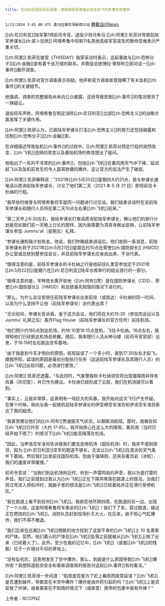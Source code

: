 ```yaml
---
title: 尼日利亞退役将军透露：导致前陆军参谋长丧生的飞机失事并非意外
---
```

`1/23/2024 3:45 AM UTC 喜马拉雅农场新西兰站` [轉載自GNews](https://gnews.org/articles/2244175)

[[zh:尼日利亚]]陆军第1师前司令官、退役少将丹朱马·[[zh:阿里]]·凯菲对导致前陆军参谋长[[zh:易卜拉欣]]·阿塔希鲁中将和11名其他高级军官丧生的致命空难表示严重关切。

[[zh:阿里]]·凯菲在接受《THISDAY》独家采访时表示，这起事故与[[zh:恐怖分子]][[zh:金融]]家有着千丝万缕的联系，并敦促总统博拉·蒂努布立即对这一[[zh:事件]]展开调查。

[[zh:阿里]]·凯菲对官方调查表示存疑。他声称官方调查故意隐瞒了有关坠机[[zh:事件]]的关键细节。

他强调，调查的完整报告尚未向公众披露，这给导致悲剧[[zh:事件]]的情况增添了一抹疑云。

退役将军声称，阿塔希鲁在制定消除[[zh:尼日利亚]]北部[[zh:恐怖主义]]的战略方面发挥了关键作用。

[[zh:阿里]]·凯菲认为，已故陆军参谋长打击[[zh:恐怖主义]]的努力还包括揭露和压制[[zh:恐怖分子]][[zh:金融]]家。

在详细描述导致坠机[[zh:事件]]的过程中，[[zh:阿里]]·凯菲对预定行程的突然改变、[[zh:飞机]]选择的改变以及着陆机场的修改提出了疑问。

他指出了一系列不寻常的[[zh:事件]]，包括[[zh:飞机]]在暴风雨天气中下降、延迟起飞以及坠机前发生的令人震耳欲聋的爆炸，这让官方的说法产生了破绽。

[[zh:阿里]]·凯菲解释说：“2021年[[zh:5月20日]]星期四大约21点，我与参谋长通电话以质询前陆军参谋长，讨论了他们第二天（2021 年 5 月 21 日）即将前往卡杜纳的行程。

“我早些时候曾与阿塔希鲁将军就同一问题进行过交谈。我们结束谈话时在说前陆军参谋长和随行人员将在第二天10点左右乘[[zh:飞机]]前来。”

“第二天早上6:30左右，我给参谋长打电话质询前陆军参谋长，确认他们的旅行计划是否如我们前一天晚上讨论的那样，因为我需要为清真寺做出安排，让前陆军参谋长参加 Jummu'at（星期五）礼拜。

“参谋长通知我计划有变。他说，我们昨晚结束讲话后，他们收到一条消息，前陆军参谋长将于2021年[[zh:5月21日]]星期五约10点在荣誉[[zh:国防部长]] (HMOD)办公室或总统别墅参加会议，并且前陆军参谋长应亲自出席，不派代表。

“值得注意的是，前陆军参谋长的卡杜纳之行是他前往扎里亚参加定于2021年[[zh:5月22日]]星期六在[[zh:尼日利亚]]陆军仓库举行的结业游行的一部分。

“值得注意的是，军种首长离开驻地（[[zh:阿布]]贾）是在国防参谋长（CDS）、荣誉[[zh:国防部长]]（HMOD）和总统事先知情的情况下进行的。

“那么，为什么会议安排在前陆军参谋长出发前往（或抵达）卡杜纳的同一时间，以及为什么坚持不让他（前陆军参谋长）派代表出席？

“无论如何，参谋长告诉我，鉴于这次会议，他们将在大约15:30（参加完会议以及Jummu' 礼拜之后）离开Flag House（前陆军参谋长的官方住所）前往机场。

“他们预计约160点到达机场，约16:10至16:15点登机，飞往卡杜纳。16点左右，我得知他们已经抵达机场总统翼。随后，我率随行人员从种马楼（前司令官官邸）出发，于16:15时左右抵达空军基地。

“由于我直到今天才明白的原因，航班延误了一个多小时，直到17:30左右才起飞。据我所知，延误的原因是最初分配执行任务（运送前陆军参谋长及其随行人员）的[[zh:飞机]]出现问题，必须进行更改。”

[[zh:阿里]]·凯菲还透露，“与此同时，气象警报称卡杜纳领空将出现强降雨并伴有风暴（风切变），并已作为建议。卡杜纳已经形成了云层，我们在机场就可以看到。

“事实上，云层非常厚，这表明有一场巨大的风暴。我开始对这次飞行产生怀疑。在某个时候，我向与我一起接机前陆军参谋长的伊亚穆空军准将和伊洛空军准将表达了我的疑虑。

“我甚至建议他们向[[zh:阿布]]贾通报天气状况，以期取消航班。那时，我被告知[[zh:飞机]]已升空（大约 17:45）。我开始担心在这么大的降雨、暴风雨（当时已经开始下雨了）的情况下[[zh:飞机]]能否降落在机场。

“因此，当伊洛空军准将告诉我我们要去民用机场（国际机场）时，我并不感到惊讶，因为 [[zh:尼日利亚]]空军的跑道不够长，无法让[[zh:飞机]]在恶劣的天气条件下着陆。然后我们出发前往国际机场，但由于强降雨，还夹杂着页岩（冰粒），我们的速度非常缓慢。”

前司令官说：“当我们到达机场附近时，听到一声雷鸣般的声音，我以为是打雷的声音。我们之前提到过我认为[[zh:飞机]]正在下降并降落在跑道上的情况。当我们转过弯进入停机坪时，我脑子里的想法是[[zh:飞机]]已经着陆并正在滑行至停机区。”

“我在跑道上看不到任何[[zh:飞机]]。我疯狂地环顾四周，在跑道的另一边，出现了一个火球。这是阿塔希鲁将军乘坐的[[zh:飞机]]！我们下了车，穿过跑道，接近正在燃烧的[[zh:飞机]]。消防队员赶到现场扑灭大火。在后来，由于担心气缸爆炸，我们不得不撤退。

“我们后来在远离[[zh:飞机]]残骸的地方找到了这架不幸的[[zh:飞机]]上 10 名乘客的尸体。显然，他们着火的尸体在[[zh:飞机]]坠落之前就被从[[zh:飞机]]上抛了出来（已经着火了）。此外，至少在我的记忆中，[[zh:飞机]]（或者[[zh:飞机]]的残骸）位于一片相对平坦的草地上。

“没有坠机坑，这表明发生了空中爆炸。那么，到底是什么原因导致[[zh:飞机]]爆炸呢？我想知道航空安全和事故调查局的报告对这起[[zh:事件]]有何看法。”

[[zh:阿里]]·凯菲进一步问道：“航班是否是为了赶上暴雨而故意延误？[[zh:飞机]]是否遭到破坏，导致其在半空中爆炸？爆炸是由炸药引起的吗？[[zh:飞机]]上是否安放了炸弹，或者乘客在不知情的情况下（或故意）携带的包裹中装有炸弹？”

上传者：RCCPNZ
